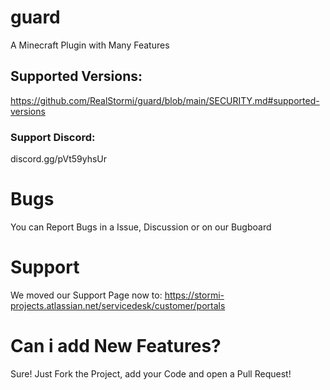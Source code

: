 # guard
A Minecraft Plugin with Many Features


## Supported Versions:
https://github.com/RealStormi/guard/blob/main/SECURITY.md#supported-versions
### Support Discord:
discord.gg/pVt59yhsUr 

# Bugs
You can Report Bugs in a Issue, Discussion or on our Bugboard

# Support
We moved our Support Page now to: https://stormi-projects.atlassian.net/servicedesk/customer/portals


# Can i add New Features?
Sure! Just Fork the Project, add your Code and open a Pull Request!


